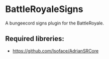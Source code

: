 # BattleRoyaleSigns
A bungeecord signs plugin for the BattleRoyale.

## Required libreries:
- https://github.com/Isoface/AdrianSRCore
